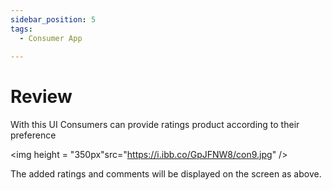 ```yaml
---
sidebar_position: 5
tags:
  - Consumer App
  
---
```

#  Review

With this UI Consumers can provide ratings product according to their preference


<p align="center">

<img height = "350px"src="https://i.ibb.co/GpJFNW8/con9.jpg" />

</p>

The added ratings and comments will be displayed on the screen as above.